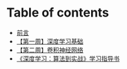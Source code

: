 # Table of contents

* [前言](README.md)
* [【第一周】深度学习基础](di-yi-zhou-shen-du-xue-xi-ji-chu.md)
* [【第二周】卷积神经网络](di-er-zhou-juan-ji-shen-jing-wang-luo.md)
* [《深度学习：算法到实战》学习指导书](shen-du-xue-xi-suan-fa-dao-shi-zhan-xue-xi-zhi-dao-shu.md)
